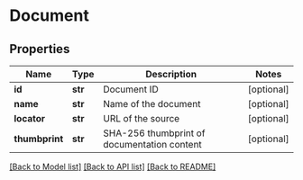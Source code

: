 # Document

## Properties
Name | Type | Description | Notes
------------ | ------------- | ------------- | -------------
**id** | **str** | Document ID | [optional] 
**name** | **str** | Name of the document | [optional] 
**locator** | **str** | URL of the source | [optional] 
**thumbprint** | **str** | SHA-256 thumbprint of documentation content | [optional] 

[[Back to Model list]](../README.md#documentation-for-models) [[Back to API list]](../README.md#documentation-for-api-endpoints) [[Back to README]](../README.md)


